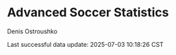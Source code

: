 # Advanced Soccer Statistics
Denis Ostroushko

<!-- gfm -->

Last successful data update: 2025-07-03 10:18:26 CST
